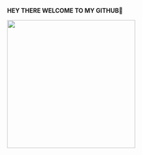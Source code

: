 **HEY THERE WELCOME TO MY GITHUB🌷** 

<img src="https://i.pinimg.com/originals/0d/9d/c0/0d9dc0e014e173618adcf22fa8f47a9c.gif" height="300" width="300">


